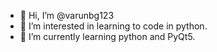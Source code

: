 - 👋 Hi, I’m @varunbg123
- 👀 I’m interested in learning to code in python.
- 🌱 I’m currently learning python and PyQt5.

<!---
varunbg123/varunbg123 is a ✨ special ✨ repository because its `README.md` (this file) appears on your GitHub profile.
You can click the Preview link to take a look at your changes.
--->
